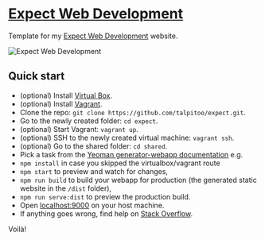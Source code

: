 # [Expect Web Development](https://talpitoo.com/expect-agency/)

Template for my [Expect Web Development](https://talpitoo.com/expect-agency/) website.

![Expect Web Development](https://talpitoo.com/expect-agency/img/cover1200x630.png "Expect Web Development")


## Quick start

* (optional) Install [Virtual Box](https://www.virtualbox.org/).
* (optional) Install [Vagrant](https://www.vagrantup.com/).
* Clone the repo: `git clone https://github.com/talpitoo/expect.git`.
* Go to the newly created folder: `cd expect`.
* (optional) Start Vagrant: `vagrant up`.
* (optional) SSH to the newly created virtual machine: `vagrant ssh`.
* (optional) Go to the shared folder: `cd shared`.
* Pick a task from the [Yeoman generator-webapp documentation](https://github.com/yeoman/generator-webapp) e.g.
* `npm install` in case you skipped the virtualbox/vagrant route
* `npm start` to preview and watch for changes,
* `npm run build` to build your webapp for production (the generated static website in the `/dist` folder),
* `npm run serve:dist` to preview the production build.
* Open [localhost:9000](http://localhost:9000) on your host machine.
* If anything goes wrong, find help on [Stack Overflow](http://stackoverflow.com/).

Voilà!
